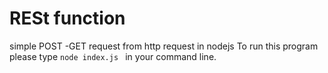 # RESt function 
simple POST -GET request from http request in nodejs 
To run this program please type 
`node index.js ` in your command line.
